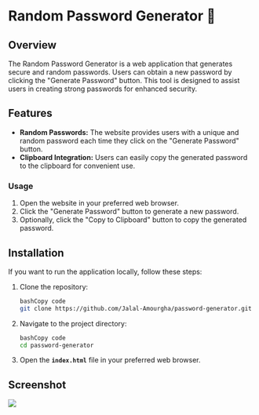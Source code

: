 # **Random Password Generator** :speech_balloon:

## **Overview**

The Random Password Generator is a web application that generates secure and random passwords. Users can obtain a new password by clicking the "Generate Password" button. This tool is designed to assist users in creating strong passwords for enhanced security.

## **Features**

- **Random Passwords:** The website provides users with a unique and random password each time they click on the "Generate Password" button.
- **Clipboard Integration:** Users can easily copy the generated password to the clipboard for convenient use.


### **Usage**

1. Open the website in your preferred web browser.
2. Click the "Generate Password" button to generate a new password.
3. Optionally, click the "Copy to Clipboard" button to copy the generated password.

## **Installation**

If you want to run the application locally, follow these steps:

1. Clone the repository:
    
    ```bash
    bashCopy code
    git clone https://github.com/Jalal-Amourgha/password-generator.git
    
    ```
    
2. Navigate to the project directory:
    
    ```bash
    bashCopy code
    cd password-generator
    
    ```
    
3. Open the **`index.html`** file in your preferred web browser.

## **Screenshot**

<img src="https://media.discordapp.net/attachments/584650557688512533/1178031130306420837/gene1.PNG?ex=6574a9fc&is=656234fc&hm=f46b00cd9442dfad7e036f317dcc02270fe16b8bfc3d61553729496dd59d1f1b&=&format=webp&width=887&height=417" />

